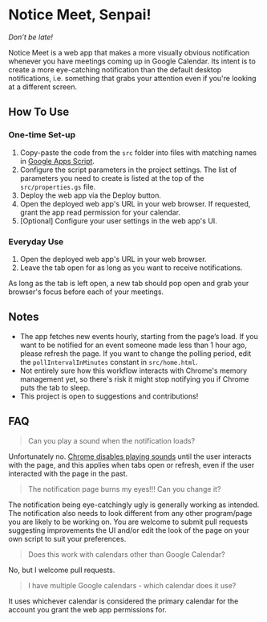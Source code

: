 # Notice Meet, Senpai!

*Don’t be late!*

Notice Meet is a web app that makes a more visually obvious notification whenever you have meetings coming up in Google Calendar. Its intent is to create a more eye-catching notification than the default desktop notifications, i.e. something that grabs your attention even if you're looking at a different screen.

## How To Use

### One-time Set-up
1. Copy-paste the code from the `src` folder into files with matching names in [Google Apps Script](https://www.google.com/script/start/).
2. Configure the script parameters in the project settings. The list of parameters you need to create is listed at the top of the `src/properties.gs` file.
3. Deploy the web app via the Deploy button.
4. Open the deployed web app's URL in your web browser. If requested, grant the app read permission for your calendar.
5. \[Optional\] Configure your user settings in the web app's UI.

### Everyday Use
1. Open the deployed web app's URL in your web browser.
2. Leave the tab open for as long as you want to receive notifications.

As long as the tab is left open, a new tab should pop open and grab your browser's focus before each of your meetings. 

## Notes

- The app fetches new events hourly, starting from the page’s load. If you want to be notified for an event someone made less than 1 hour ago, please refresh the page. If you want to change the polling period, edit the `pollIntervalInMinutes` constant in `src/home.html`.
- Not entirely sure how this workflow interacts with Chrome's memory management yet, so there's risk it might stop notifying you if Chrome puts the tab to sleep.
- This project is open to suggestions and contributions!

## FAQ

> Can you play a sound when the notification loads?

Unfortunately no. [Chrome disables playing sounds](https://developer.chrome.com/blog/autoplay/#audiovideo_elements) until the user interacts with the page, and this applies when tabs open or refresh, even if the user interacted with the page in the past.

> The notification page burns my eyes!!! Can you change it?

The notification being eye-catchingly ugly is generally working as intended. The notification also needs to look different from any other program/page you are likely to be working on. You are welcome to submit pull requests suggesting improvements the UI and/or edit the look of the page on your own script to suit your preferences.

> Does this work with calendars other than Google Calendar?

No, but I welcome pull requests.

> I have multiple Google calendars - which calendar does it use?

It uses whichever calendar is considered the primary calendar for the account you grant the web app permissions for.
